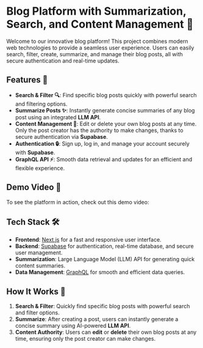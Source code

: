 # Blog Platform with Summarization, Search, and Content Management 🚀

Welcome to our innovative blog platform! This project combines modern web technologies to provide a seamless user experience. Users can easily search, filter, create, summarize, and manage their blog posts, all with secure authentication and real-time updates.

## Features 🌟

- **Search & Filter 🔍**: Find specific blog posts quickly with powerful search and filtering options.
- **Summarize Posts ✨**: Instantly generate concise summaries of any blog post using an integrated **LLM API**.
- **Content Management 📝**: Edit or delete your own blog posts at any time. Only the post creator has the authority to make changes, thanks to secure authentication via **Supabase**.
- **Authentication 🔒**: Sign up, log in, and manage your account securely with **Supabase**.
- **GraphQL API ⚡**: Smooth data retrieval and updates for an efficient and flexible experience.

## Demo Video 🎥
To see the platform in action, check out this demo video:

## Tech Stack 🛠️

- **Frontend**: [Next.js](https://nextjs.org/) for a fast and responsive user interface.
- **Backend**: [Supabase](https://supabase.com/) for authentication, real-time database, and secure user management.
- **Summarization**: Large Language Model (LLM) API for generating quick content summaries.
- **Data Management**: [GraphQL](https://graphql.org/) for smooth and efficient data queries.

## How It Works 🚀

1. **Search & Filter**: Quickly find specific blog posts with powerful search and filter options.
2. **Summarize**: After creating a post, users can instantly generate a concise summary using AI-powered **LLM API**.
3. **Content Authority**: Users can **edit** or **delete** their own blog posts at any time, ensuring only the post creator can make changes.


